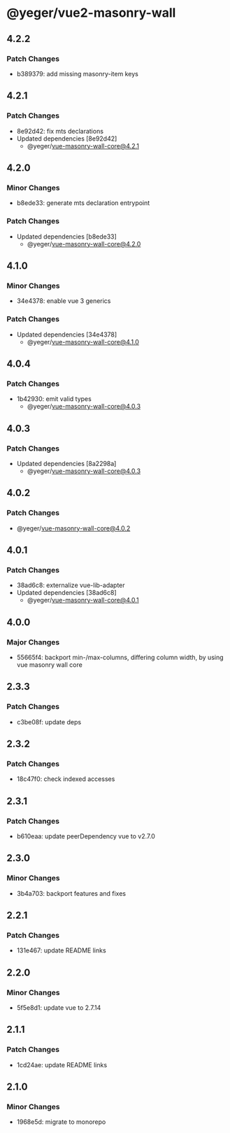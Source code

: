 # @yeger/vue2-masonry-wall

## 4.2.2

### Patch Changes

- b389379: add missing masonry-item keys

## 4.2.1

### Patch Changes

- 8e92d42: fix mts declarations
- Updated dependencies [8e92d42]
  - @yeger/vue-masonry-wall-core@4.2.1

## 4.2.0

### Minor Changes

- b8ede33: generate mts declaration entrypoint

### Patch Changes

- Updated dependencies [b8ede33]
  - @yeger/vue-masonry-wall-core@4.2.0

## 4.1.0

### Minor Changes

- 34e4378: enable vue 3 generics

### Patch Changes

- Updated dependencies [34e4378]
  - @yeger/vue-masonry-wall-core@4.1.0

## 4.0.4

### Patch Changes

- 1b42930: emit valid types
  - @yeger/vue-masonry-wall-core@4.0.3

## 4.0.3

### Patch Changes

- Updated dependencies [8a2298a]
  - @yeger/vue-masonry-wall-core@4.0.3

## 4.0.2

### Patch Changes

- @yeger/vue-masonry-wall-core@4.0.2

## 4.0.1

### Patch Changes

- 38ad6c8: externalize vue-lib-adapter
- Updated dependencies [38ad6c8]
  - @yeger/vue-masonry-wall-core@4.0.1

## 4.0.0

### Major Changes

- 55665f4: backport min-/max-columns, differing column width, by using vue masonry wall core

## 2.3.3

### Patch Changes

- c3be08f: update deps

## 2.3.2

### Patch Changes

- 18c47f0: check indexed accesses

## 2.3.1

### Patch Changes

- b610eaa: update peerDependency vue to v2.7.0

## 2.3.0

### Minor Changes

- 3b4a703: backport features and fixes

## 2.2.1

### Patch Changes

- 131e467: update README links

## 2.2.0

### Minor Changes

- 5f5e8d1: update vue to 2.7.14

## 2.1.1

### Patch Changes

- 1cd24ae: update README links

## 2.1.0

### Minor Changes

- 1968e5d: migrate to monorepo
